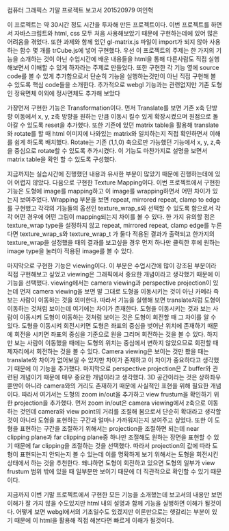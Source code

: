 컴퓨터 그래픽스 기말 프로젝트 보고서
201520979 여인혁

이 프로젝트는 약 30시간 정도 시간을 투자해 만든 프로젝트이다. 이번 프로젝트를 하면서 자바스크립트와 html, css 모두 
처음 사용해보았기 때문에 구현하는데에 있어 많은 어려움을 겪었다. 또한 과제와 함께 있던  gl-matrix.js 파일이 import가 
되지 않아 사용하는 함수 몇 개를 trCube.js에 넣어 구현했다. 우선 이 프로젝트의 주제는 한 가지의 기능을 소개하는 것이 
아닌 수업시간에 배운 내용들을 html을 통해 다른사람도 직접 실행해보면서 이해할 수 있게 하자라는 주제로 만들었다. 
또한 구현한 각 기능 옆에 source code를 볼 수 있게 추가함으로서 단순히 기능을 실행하는것만이 아닌 직접 구현해
볼 수 있도록 핵심 code들을 소개한다. 추가적으로 webgl 기능과는 관련없지만 기존 도형인 정육면체 이외에 정사면체도 
추가해 보았다

가장먼저 구현한 기능은 Transformation이다. 먼저 Translate를 보면 기존 x축 단방향 이동에서 x, y, z축 방향을 원하는 
만큼 이동시 킬수 있게 확장시켰으며 원점으로 돌아갈 수 있도록 reset을 추가했다. 또한 기존에 있던 matrix table을 활용해
translate와 rotate를 할 때 html 이미지에 나와있는 matrix와 일치하는지 직접 확인하면서 이해를 쉽게 하도록 배치했다.
 Rotate는 기존 (1,1,0) 축으로만 가능했던 기능에서 x, y, z,축 을 중심으로 rotate할 수 있도록 추가시켰다. 이 기능도
 마찬가지로 설명을 보면서 matrix table을 확인 할 수 있도록 구성했다.
 
지금까지는 실습시간에 진행했던 내용과 유사한 부분이 많았기 때문에 진행하는데에 있어 어렵지 않았다. 다음으로 구현한 
Texture Mapping이다. 이번 프로젝트에서 구현한 기능은 도형에 image를 mapping하고 이 image를 wrapping하면서 어떤 차이가
있는지 보여주었다. 
 Wrapping 부분을 보면 repeat, mirrored repeat, clamp to edge를 구현했고 각각의 기능들의 옵션인 texture_wrap_s와 
 선택할 수 있도록 함으로서 각각 어떤 경우에 어떤 그림이 mapping되는지 차이를 볼 수 있다. 한 가지 유의할 점은 
 texture_wrap type을 설정하지 않고 repeat, mirrored repeat, clamp edge를 누른다면 texture_wrap_s와 texture_wrap_t
 가 둘다 적용된 결과가 출력되고 한가지의 texture_wrap을 설정했을 때의 결과를 보고싶을 경우 먼저 하나만 클릭한 후에 
 원하는 image type을 눌러야 적용된 image를 볼 수 있다. 
 
마지막으로 구현한 기능은 viewing이다. 이 부분은 수업시간에 많이 강조된 부분이라 직접 구현해보고 싶었고 viewing은 
그래픽에서 중요한 개념이라고 생각했기 때문에 이 기능을 선택했다.
 viewing에서는 camera viewing과 perspective projection이 있는데 먼저 camera viewing을 보면 말 그대로 도형을 
 이동시키는 것이 아닌 카메라 즉 보는 사람이 이동하는 것을 의미한다. 따라서 기능을 실행해 보면 translate처럼 
 도형이 이동하는 것처럼 보이는데 여기에는 차이가 존재한다. 도형을 이동시키는 것과 보는 사람이 이동시켜 도형이 
 이동하는 것처럼 보이는 것은 도형이 회전할 때 그 차이를 알 수 있다. 도형을 이동시켜 회전시키면 도형은 좌표의 
 중심을 벗어난 위치에 존재하기 때문에 회전을 시키면 좌표의 중심을 기준으로 원을 그리며 회전하는 것을 볼 수 있다. 
 하지만 보는 사람이 이동했을 때에는 도형의 위치는 중심에서 변하지 않았으므로 회전할 때 제자리에서 회전하는 것을 볼 수 있다.
 Camera viewing은 보이는 것만 봤을 때는 translate와 차이가 없어보일 수 있지만 차이가 존재하고 이 차이가 중요하다고 
 생각했기 때문에 이 기능을 추가했다.
마지막으로 perspective projection은 Z buffer와 관련된 개념이기 때문에 매우 중요한 개념이라고 생각했다. 3D 공간이라는 
것은 상하좌우 뿐만이 아니라 camera와의 거리도 존재하기 때문에 사실적인 표현을 위해 필요한 개념이다.
따라서 여기서는 도형의 zoom in/out을 추가하고 view frustum을 확인하기 위한 projection을 추가했다. 먼저 zoom in/out은
camera viewing에서 z축으로 이동하는 것인데 camera와 view point의 거리를 조절해 봄으로서 단순히 확대라고 생각할 것이 
아니라 도형을 표현하는 구간과 얼마나 가까워지는지 보여주고 싶었다. 
또한 이 도형을 표현하는 구간을 조절하기 위해서는 projection을 조절하면 되는데 near clipping plane과 far clipping plane중
하나만 조절해도 원하는 장면을 표현할 수 있기 때문에 far clipping을 조절하는 것을 선택했다. 따라서 projection의 값에 따라 
도형이 표현되는지 안되는지 볼 수 있는데 이를 명확하게 보기 위해서는 도형을 회전시킨 상태에서 하는 것을 추천한다. 
왜냐하면 도형이 회전하고 있으면 도형의 일부가 view frustum 범위 밖에 있을 때 일부분만 보이기 때문에 더 직관적으로 
확인할 수 있기 때문이다.

지금까지 이번 기말 프로젝트에서 구현한 모든 기능을 소개했는데 보고서의 내용만 보면 이해가 잘 가지 않을 수도있지만
html 내의 설명과 함께 기능을 실행하면 이해가 될것이다. 어떻게 보면 webgl에서의 기초일수도 있겠지만 이론만으로는
햇갈리는 부분이 있기 때문에 이 html을 활용해 직접 해본다면 빠르게 이해가 될것이다.

